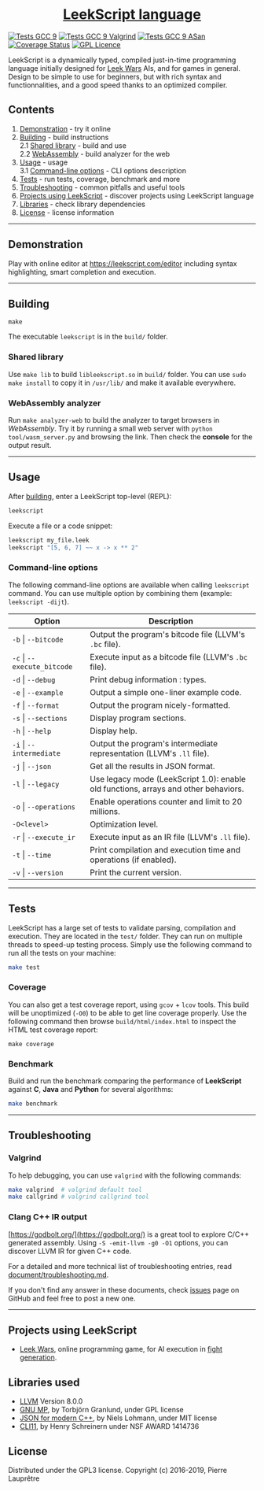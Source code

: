 <div align="center">
    <h1>
        <a href="https://leekscript.com">LeekScript language</a>
    </h1>
</div>

[![Tests GCC 9](https://github.com/leek-wars/leekscript/workflows/Tests%20GCC%209/badge.svg)](https://github.com/leek-wars/leekscript/actions?query=workflow%3A%22Tests+GCC+9%22)
[![Tests GCC 9 Valgrind](https://github.com/leek-wars/leekscript/workflows/Tests%20GCC%209%20Valgrind/badge.svg)](https://github.com/leek-wars/leekscript/actions?query=workflow%3A%22Tests+GCC+9+Valgrind%22)
[![Tests GCC 9 ASan](https://github.com/leek-wars/leekscript/workflows/Tests%20GCC%209%20ASan/badge.svg)](https://github.com/leek-wars/leekscript/actions?query=workflow%3A%22Tests+GCC+9+ASan%22)
[![Coverage Status](https://coveralls.io/repos/github/leek-wars/leekscript/badge.svg?branch=master)](https://coveralls.io/github/leek-wars/leekscript?branch=master) [![GPL Licence](https://badges.frapsoft.com/os/gpl/gpl.svg?v=103)](https://opensource.org/licenses/GPL-3.0/)

LeekScript is a dynamically typed, compiled just-in-time programming language initially designed for [Leek Wars](https://leekwars.com) AIs, and for games in general. Design to be simple to use for beginners, but with rich syntax and functionnalities, and a good speed thanks to an optimized compiler.

## Contents
1. [Demonstration](#demonstration) - try it online
2. [Building](#building) - build instructions \
  2.1 [Shared library](#shared-library) - build and use \
  2.2 [WebAssembly](#webassembly) - build analyzer for the web
3. [Usage](#usage) - usage \
  3.1 [Command-line options](#command-line-options) - CLI options description
4. [Tests](#tests) - run tests, coverage, benchmark and more
5. [Troubleshooting](#troubleshooting) - common pitfalls and useful tools
6. [Projects using LeekScript](#projects-using-leekscript) - discover projects using LeekScript language
7. [Libraries](#libraries-used) - check library dependencies
8. [License](#license) - license information
---

## Demonstration

Play with online editor at https://leekscript.com/editor including syntax highlighting, smart completion and execution.

---

## Building
```
make
```
The executable `leekscript` is in the `build/` folder.

### Shared library
Use `make lib` to build `libleekscript.so` in `build/` folder. You can use `sudo make install` to copy it in `/usr/lib/` and make it available everywhere.

### WebAssembly analyzer
Run `make analyzer-web` to build the analyzer to target browsers in *WebAssembly*. Try it by running a small web server with `python tool/wasm_server.py` and browsing the link. Then check the **console** for the output result.

---

## Usage
After [building](#building), enter a LeekScript top-level (REPL):
```bash
leekscript
```
Execute a file or a code snippet:
```bash
leekscript my_file.leek
leekscript "[5, 6, 7] ~~ x -> x ** 2"
```

### Command-line options
The following command-line options are available when calling `leekscript` command. You can use multiple option by combining them (example: `leekscript -dijt`).

Option                              | Description
----------------------------------- | --------------------------------------------
`-b` \| `--bitcode`         | Output the program's bitcode file (LLVM's `.bc` file).
`-c` \| `--execute_bitcode` | Execute input as a bitcode file (LLVM's `.bc` file).
`-d` \| `--debug`           | Print debug information : types.
`-e` \| `--example`         | Output a simple one-liner example code.
`-f` \| `--format`          | Output the program nicely-formatted.
`-s` \| `--sections`        | Display program sections.
`-h` \| `--help`            | Display help.
`-i` \| `--intermediate`    | Output the program's intermediate representation (LLVM's `.ll` file).
`-j` \| `--json`	        | Get all the results in JSON format.
`-l` \| `--legacy`          | Use legacy mode (LeekScript 1.0): enable old functions, arrays and other behaviors.
`-o` \| `--operations`      | Enable operations counter and limit to 20 millions.
`-O<level>`                         | Optimization level.
`-r` \|  `--execute_ir`     | Execute input as an IR file (LLVM's `.ll` file).
`-t` \| `--time`	        | Print compilation and execution time and operations (if enabled).
`-v` \| `--version`         | Print the current version.

---

## Tests
LeekScript has a large set of tests to validate parsing, compilation and execution. They are located in the `test/` folder. They can run on multiple threads to speed-up testing process. Simply use the following command to run all the tests on your machine:
```bash
make test
```
### Coverage
You can also get a test coverage report, using `gcov` + `lcov` tools. This build will be unoptimized (`-O0`) to be able to get line coverage properly. Use the following command then browse `build/html/index.html` to inspect the HTML test coverage report:
```
make coverage
```
### Benchmark
Build and run the benchmark comparing the performance of **LeekScript** against **C**, **Java** and **Python** for several algorithms:
```bash
make benchmark
```

---

## Troubleshooting

### Valgrind
To help debugging, you can use `valgrind` with the following commands:
```bash
make valgrind  # valgrind default tool
make callgrind # valgrind callgrind tool
```
### Clang C++ IR output
[https://godbolt.org/](https://godbolt.org/) is a great tool to explore C/C++ generated assembly. Using `-S -emit-llvm -g0 -O1` options, you can discover LLVM IR for given C++ code.

For a detailed and more technical list of troubleshooting entries, read [document/troubleshooting.md](document/troubleshooting.md).

If you don't find any answer in these documents, check [issues](https://github.com/leek-wars/leekscript/issues) page on GitHub and feel free to post a new one.

---

## Projects using LeekScript
* [Leek Wars](https://leekwars.com), online programming game, for AI execution in [fight generation](https://github.com/leek-wars/leek-wars-generator).

## Libraries used
* [LLVM](https://llvm.org/) Version 8.0.0
* [GNU MP](https://gmplib.org/), by Torbjörn Granlund, under GPL license
* [JSON for modern C++](https://github.com/nlohmann/json), by Niels Lohmann, under MIT license
* [CLI11](https://github.com/CLIUtils/CLI11), by Henry Schreinern under NSF AWARD 1414736

## License
Distributed under the GPL3 license. Copyright (c) 2016-2019, Pierre Lauprêtre

